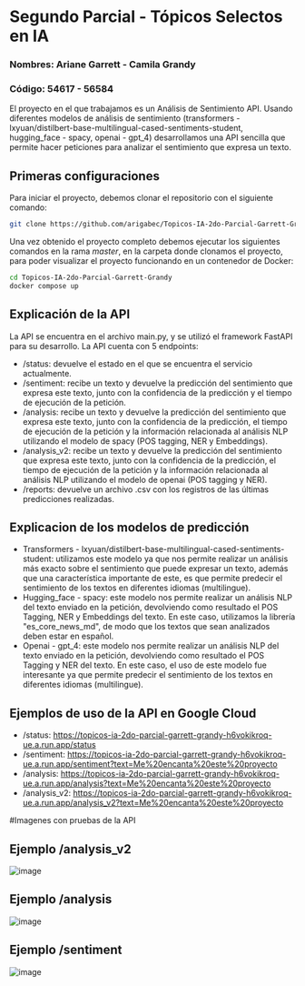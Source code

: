 # Segundo Parcial - Tópicos Selectos en IA

### Nombres: Ariane Garrett - Camila Grandy
### Código: 54617 - 56584

El proyecto en el que trabajamos es un Análisis de Sentimiento API. Usando diferentes modelos de análisis de sentimiento
(transformers - lxyuan/distilbert-base-multilingual-cased-sentiments-student, hugging_face - spacy, openai - gpt_4)
desarrollamos una API sencilla que permite hacer peticiones para analizar el sentimiento que expresa un texto.

## Primeras configuraciones
Para iniciar el proyecto, debemos clonar el repositorio con el siguiente comando:

```bash
git clone https://github.com/arigabec/Topicos-IA-2do-Parcial-Garrett-Grandy.git
```
Una vez obtenido el proyecto completo debemos ejecutar los siguientes comandos en la rama *master*, en la carpeta donde 
clonamos el proyecto,
para poder visualizar el proyecto funcionando en un contenedor de Docker:

```bash
cd Topicos-IA-2do-Parcial-Garrett-Grandy
docker compose up
```

## Explicación de la API
La API se encuentra en el archivo main.py, y se utilizó el framework FastAPI para su desarrollo. La API cuenta con 5 endpoints:

- /status: devuelve el estado en el que se encuentra el servicio actualmente.
- /sentiment: recibe un texto y devuelve la predicción del sentimiento que expresa este texto, junto con la confidencia 
de la predicción y el tiempo de ejecución de la petición.
- /analysis: recibe un texto y devuelve la predicción del sentimiento que expresa este texto, junto con la confidencia
de la predicción, el tiempo de ejecución de la petición y la información relacionada al análisis NLP utilizando el modelo
de spacy (POS tagging, NER y Embeddings).
- /analysis_v2: recibe un texto y devuelve la predicción del sentimiento que expresa este texto, junto con la confidencia
de la predicción, el tiempo de ejecución de la petición y la información relacionada al análisis NLP utilizando el modelo
de openai (POS tagging y NER).
- /reports: devuelve un archivo .csv con los registros de las últimas predicciones realizadas.

## Explicacion de los modelos de predicción
- Transformers - lxyuan/distilbert-base-multilingual-cased-sentiments-student: utilizamos este modelo ya que nos permite
realizar un análisis más exacto sobre el sentimiento que puede expresar un texto, además que una característica importante
de este, es que permite predecir el sentimiento de los textos en diferentes idiomas (multilingue).
- Hugging_face - spacy: este modelo nos permite realizar un análisis NLP del texto enviado en la petición, devolviendo como 
resultado el POS Tagging, NER y Embeddings del texto. En este caso, utilizamos la librería "es_core_news_md", de modo que 
los textos que sean analizados deben estar en español.
- Openai - gpt_4: este modelo nos permite realizar un análisis NLP del texto enviado en la petición, devolviendo como 
resultado el POS Tagging y NER del texto. En este caso, el uso de este modelo fue interesante ya que permite predecir el
sentimiento de los textos en diferentes idiomas (multilingue).

## Ejemplos de uso de la API en Google Cloud
- /status: https://topicos-ia-2do-parcial-garrett-grandy-h6vokikroq-ue.a.run.app/status
- /sentiment: https://topicos-ia-2do-parcial-garrett-grandy-h6vokikroq-ue.a.run.app/sentiment?text=Me%20encanta%20este%20proyecto
- /analysis: https://topicos-ia-2do-parcial-garrett-grandy-h6vokikroq-ue.a.run.app/analysis?text=Me%20encanta%20este%20proyecto
- /analysis_v2: https://topicos-ia-2do-parcial-garrett-grandy-h6vokikroq-ue.a.run.app/analysis_v2?text=Me%20encanta%20este%20proyecto

#Imagenes con pruebas de la API
## Ejemplo /analysis_v2 
![image](ejemploanalysis.png)
## Ejemplo /analysis
![image](ejemplo2.png)
## Ejemplo /sentiment
![image](ejemplo3.png)
